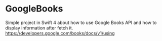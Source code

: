 # GoogleBooks
Simple project in Swift 4 about how to use Google Books API and how to display information after fetch it.
https://developers.google.com/books/docs/v1/using
